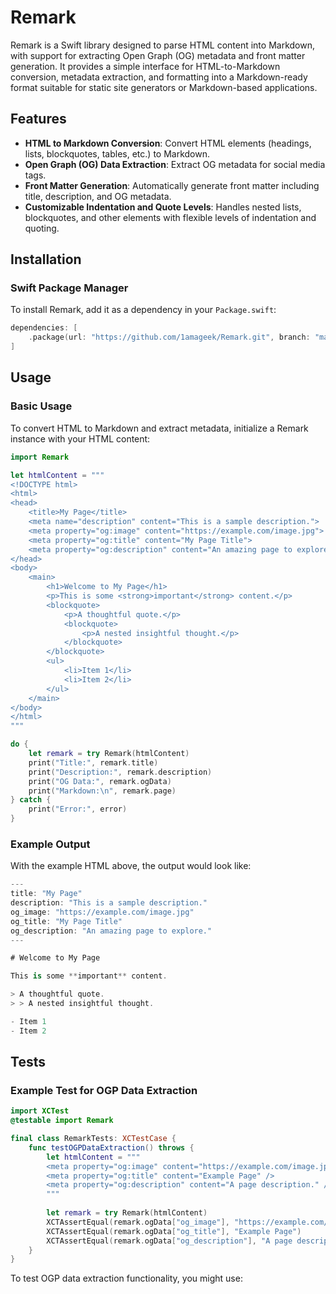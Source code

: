 # Remark

Remark is a Swift library designed to parse HTML content into Markdown, with support for extracting Open Graph (OG) metadata and front matter generation. It provides a simple interface for HTML-to-Markdown conversion, metadata extraction, and formatting into a Markdown-ready format suitable for static site generators or Markdown-based applications.

## Features

- **HTML to Markdown Conversion**: Convert HTML elements (headings, lists, blockquotes, tables, etc.) to Markdown.
- **Open Graph (OG) Data Extraction**: Extract OG metadata for social media tags.
- **Front Matter Generation**: Automatically generate front matter including title, description, and OG metadata.
- **Customizable Indentation and Quote Levels**: Handles nested lists, blockquotes, and other elements with flexible levels of indentation and quoting.

## Installation

### Swift Package Manager

To install Remark, add it as a dependency in your `Package.swift`:

```swift
dependencies: [
    .package(url: "https://github.com/1amageek/Remark.git", branch: "main")
]
```

## Usage

### Basic Usage

To convert HTML to Markdown and extract metadata, initialize a Remark instance with your HTML content:

```swift
import Remark

let htmlContent = """
<!DOCTYPE html>
<html>
<head>
    <title>My Page</title>
    <meta name="description" content="This is a sample description.">
    <meta property="og:image" content="https://example.com/image.jpg">
    <meta property="og:title" content="My Page Title">
    <meta property="og:description" content="An amazing page to explore.">
</head>
<body>
    <main>
        <h1>Welcome to My Page</h1>
        <p>This is some <strong>important</strong> content.</p>
        <blockquote>
            <p>A thoughtful quote.</p>
            <blockquote>
                <p>A nested insightful thought.</p>
            </blockquote>
        </blockquote>
        <ul>
            <li>Item 1</li>
            <li>Item 2</li>
        </ul>
    </main>
</body>
</html>
"""

do {
    let remark = try Remark(htmlContent)
    print("Title:", remark.title)
    print("Description:", remark.description)
    print("OG Data:", remark.ogData)
    print("Markdown:\n", remark.page)
} catch {
    print("Error:", error)
}
```

### Example Output
With the example HTML above, the output would look like:

```swift
---
title: "My Page"
description: "This is a sample description."
og_image: "https://example.com/image.jpg"
og_title: "My Page Title"
og_description: "An amazing page to explore."
---

# Welcome to My Page

This is some **important** content.

> A thoughtful quote.
> > A nested insightful thought.

- Item 1
- Item 2

```

## Tests

### Example Test for OGP Data Extraction

```swift
import XCTest
@testable import Remark

final class RemarkTests: XCTestCase {
    func testOGPDataExtraction() throws {
        let htmlContent = """
        <meta property="og:image" content="https://example.com/image.jpg" />
        <meta property="og:title" content="Example Page" />
        <meta property="og:description" content="A page description." />
        """
        
        let remark = try Remark(htmlContent)
        XCTAssertEqual(remark.ogData["og_image"], "https://example.com/image.jpg")
        XCTAssertEqual(remark.ogData["og_title"], "Example Page")
        XCTAssertEqual(remark.ogData["og_description"], "A page description.")
    }
}
```
To test OGP data extraction functionality, you might use:
